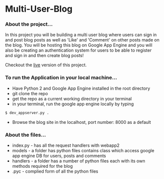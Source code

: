 # Multi-User-Blog

### About the project...
 In this project you will be building a multi user blog where users can sign in and post blog posts as well as 'Like' and 'Comment' on other posts made on the blog. You will be hosting this blog on Google App Engine and you will also be creating an authentication system for users to be able to register and sign in and then create blog posts!
 
 Checkout the [live](https://multi-user-blog-160020.appspot.com/blog) version of this project.

### To run the Application in your local machine...

* Have Python 2 and Google App Engine installed in the root directory
* git clone the repo
* get the repo as a current working directory in your terminal
* in your terminal, run the google app engine locally by typing 
```sh
$ dev_appserver.py .
```
* Browse the blog site in the localhost, port number: 8000 as a default

### About the files...

* index.py - has all the request handlers with webapp2
* models - a folder has python files contains class which access google app engine DB for users, posts and comments 
* handlers - a folder has a number of python files each with its own methods required for the blog
* .pyc - complied form of all the python files

